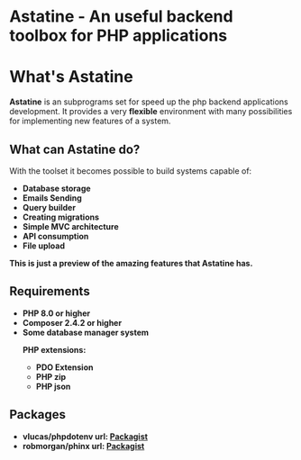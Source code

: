 # Astatine - An useful backend toolbox for PHP applications


# What's Astatine
**Astatine** is an subprograms set for speed up the php backend applications development. It provides a very **flexible** environment with many possibilities for implementing new features of a system.

## What can Astatine do?
<span>With the toolset it becomes possible to build systems capable of:</span>
<ul>
<li><b>Database storage</b></li>
<li><b>Emails Sending</b></li>
<li><b>Query builder<b></li>
<li><b>Creating migrations</b></li>
<li><b>Simple MVC architecture</b></li>
<li><b>API consumption</b></li>
<li><b>File upload</b></li>
</ul>
<span>This is just a preview of the amazing features that Astatine has.</span>

## Requirements
<ul>
<li><b>PHP 8.0 or higher<b></li>
<li><b>Composer 2.4.2 or higher</b></li>
<li>Some database manager system</li>

<b>PHP extensions:</b>

<ul>
<li>PDO Extension</li>
<li>PHP zip</li>
<li>PHP json</li>
</ul>

</ul>

## Packages
<ul>
<li><b>vlucas/phpdotenv</b> url: <a href="https://packagist.org/packages/vlucas/phpdotenv">Packagist</a></li>
<li><b>robmorgan/phinx</b> url: <a href="https://packagist.org/packages/robmorgan/phinx">Packagist</a></li>
</ul>